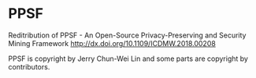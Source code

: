 # PPSF
Reditribution of PPSF - An Open-Source Privacy-Preserving and Security Mining Framework http://dx.doi.org/10.1109/ICDMW.2018.00208

PPSF is copyright by Jerry Chun-Wei Lin and some parts are copyright by contributors.

